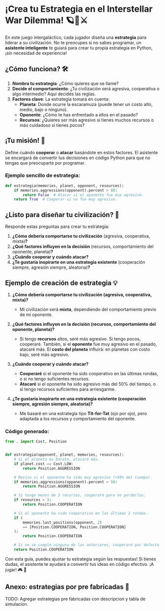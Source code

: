 # ¡Crea tu Estrategia en el Interstellar War Dilemma! 🪐🚀⚔️

En este juego intergaláctico, cada jugador diseña una **estrategia** para liderar a su civilización. No te preocupes si no sabes programar, un **asistente inteligente** te guiará para crear tu propia estrategia en Python, ¡sin necesidad de experiencia! 


## ¿Cómo funciona? 🛠️

1. **Nombra tu estrategia**: ¿Cómo quieres que se llame?
2. **Decide el comportamiento**: ¿Tu civilización será agresiva, cooperativa o algo intermedio? Aquí decides las reglas.
3. **Factores clave**: La estrategia tomará en cuenta:
   - **Planeta**: Donde ocurre la escaramuza (puede tener un costo alto, medio, bajo o ninguno).
   - **Oponente**: ¿Cómo te has enfrentado a ellos en el pasado?
   - **Recursos**: ¿Quieres ser más agresivo si tienes muchos recursos o más cuidadoso si tienes pocos?


## ¡Tu misión! 🎯

Define cuándo **cooperar** o **atacar** basándote en estos factores. El asistente se encargará de convertir tus decisiones en código Python para que no tengas que preocuparte por programar.

### Ejemplo sencillo de estrategia:

```python
def estrategia(memories, planet, opponent, resources):
    if memories.aggressions(opponent).percent > 80:
        return False  # Atacar si el oponente fue muy agresivo.
    return True  # Cooperar si no fue muy agresivo.
```


## ¿Listo para diseñar tu civilización? 🚀
Responde estas preguntas para crear tu estrategia:

1. **¿Cómo debería comportarse tu civilización** (agresiva, cooperativa, mixta)**?**
2. **¿Qué factores influyen en la decisión** (recursos, comportamiento del oponente, planeta)**?**
3. **¿Cuándo cooperar y cuándo atacar?**
4. **¿Te gustaría inspirarte en una estrategia existente** (cooperación siempre, agresión siempre, aleatoria)**?**


## Ejemplo de creación de estrategia 💡

1. **¿Cómo debería comportarse tu civilización (agresiva, cooperativa, mixta)?**
   - Mi civilización será **mixta**, dependiendo del comportamiento previo de mi oponente.

2. **¿Qué factores influyen en la decisión (recursos, comportamiento del oponente, planeta)?**
   - Si tengo **recursos** altos, seré más agresivo. Si tengo pocos, cooperaré. También, si el **oponente** fue muy agresivo en el pasado, atacaré más. El **costo del planeta** influirá: en planetas con costo bajo, seré más agresivo.

3. **¿Cuándo cooperar y cuándo atacar?**
   - **Cooperaré** si el oponente ha sido cooperativo en las últimas rondas, o si no tengo suficientes recursos.
   - **Atacaré** si el oponente ha sido agresivo más del 50% del tiempo, o si tengo recursos suficientes para arriesgarme.

4. **¿Te gustaría inspirarte en una estrategia existente (cooperación siempre, agresión siempre, aleatoria)?**
   - Me basaré en una estrategia tipo **Tit-for-Tat** (ojo por ojo), pero adaptada a los recursos y comportamiento del oponente.

### Código generado:

```python
from . import Cost, Position


def estrategia(opponent, planet, memories, resources):
    # Si el planeta es barato, atacaré más.
    if planet.cost == Cost.LOW:
        return Position.AGGRESSION

    # Reviso si el oponente ha sido muy agresivo (>50% del tiempo).
    if memories.aggressions(opponent).percent > 50:
        return Position.AGGRESSION

    # Si tengo menos de 3 recursos, cooperaré para no perderlos.
    if resources < 3:
        return Position.COOPERATION

    # Si el oponente ha sido cooperativo en las últimas 2 rondas.
    if (
        memories.last_positions(opponent, 2)
        == [Position.COOPERATION, Position.COOPERATION]
    ):
        return Position.COOPERATION

    # Si no se cumple ninguna de las anteriores, cooperaré por defecto.
    return Position.COOPERATION
```

Con esta guía, puedes ajustar tu estrategia según las respuestas! Si tienes dudas, el asistente te ayudará a convertir tus ideas en código efectivo. ¡A jugar! 🎮 🌌


## Anexo: estrategias por pre fabricadas 🤖
TODO: Agregar estrategias pre fabricadas con descripcion y tabla de simulacion.